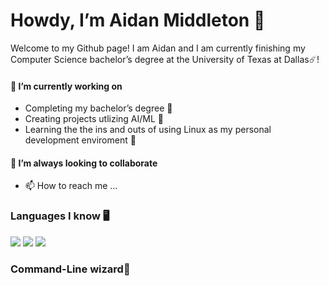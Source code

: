 # Howdy, I’m Aidan Middleton 👋

Welcome to my Github page! I am Aidan and I am currently finishing my Computer Science bachelor’s degree at the University of Texas at Dallas☄️!

#### 🌱 I’m currently working on
- Completing my bachelor’s degree 📜
- Creating projects utlizing AI/ML 🤖
- Learning the the ins and outs of using Linux as my personal development enviroment 🐧

#### 💞️ I’m always looking to collaborate 
- 📫 How to reach me ...

### Languages I know 🖥️
<img src="https://img.shields.io/badge/-C%20&%20C++-659ad2?style=flat&logo=c%2B%2B&logoColor=ffffff"> <img src="https://img.shields.io/badge/-Python-black?style=flat&logo=python&logoColor=white">  <img src="http://img.shields.io/badge/-Java-F89820?style=flat&logo=java&logoColor=white"> 


### Command-Line wizard🧙
<!---
aidan-middleton/aidan-middleton is a ✨ special ✨ repository because its `README.md` (this file) appears on your GitHub profile.
You can click the Preview link to take a look at your changes.
--->
